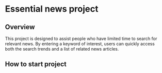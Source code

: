# Essential news project

## Overview
This project is designed to assist people who have limited time to search for relevant news. By entering a keyword of interest, users can quickly access both the search trends and a list of related news articles.

## How to start project

